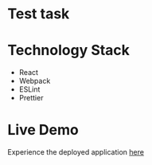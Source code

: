 # Test task

# Technology Stack

- React
- Webpack
- ESLint
- Prettier

# Live Demo

Experience the deployed application [here](https://statuesque-chebakia-474301.netlify.app)
